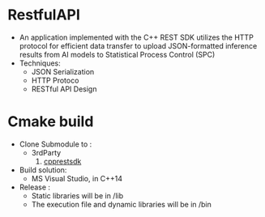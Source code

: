# RestfulAPI

- An application implemented with the C++ REST SDK utilizes the HTTP protocol for efficient data transfer to upload JSON-formatted inference results from AI models to Statistical Process Control (SPC)
- Techniques:
  - JSON Serialization
  - HTTP Protoco
  - RESTful API Design

# Cmake build
- Clone Submodule to :
  * 3rdParty
    1. [cpprestsdk](https://github.com/microsoft/cpprestsdk)
- Build solution:
  * MS Visual Studio, in C++14
- Release :
  * Static libraries will be in /lib
  * The execution file and dynamic libraries will be in /bin 
